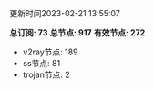 更新时间2023-02-21 13:55:07

**总订阅: 73**
**总节点: 917**
**有效节点: 272**
- v2ray节点: 189
- ss节点: 81
- trojan节点: 2

